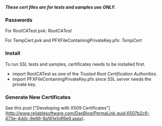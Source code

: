 ***These cert files are for tests and samples use ONLY.***

### Passwords

For RootCATest.pvk: *RootCATest*

For TempCert.pvk and PFXFileContainingPrivateKey.pfx: *TempCert*

### Install

To run SSL tests and samples, certificates needs to be installed first.

- import RootCATest as one of the *Trusted Root Certification Authorities*.
- import PFXFileContainingPrivateKey.pfx since SSL server needs the private key.

### Generate New Certificates

See this post ["Developing with X509 Certificates"] (http://www.reliablesoftware.com/DasBlog/PermaLink,guid,6507b2c6-473e-4ddc-9e66-8a161e5df6e9.aspx).
